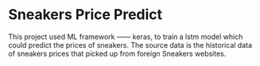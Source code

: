# Sneakers Price Predict

This project used ML framework —— keras, to train a lstm model which could predict the prices of sneakers.
The source data is the historical data of sneakers prices that picked up from foreign Sneakers websites.
